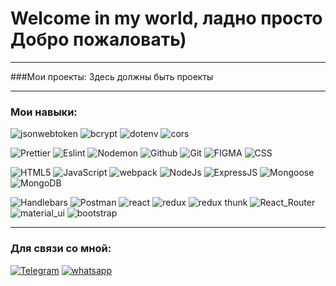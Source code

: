 # Welcome in my world, ладно просто Добро пожаловать)

___
###Мои проекты:
 Здесь должны быть проекты
___

### Мои навыки:
![jsonwebtoken](https://img.shields.io/badge/-jsonwebtoken-red?style=for-the-badge)
![bcrypt](https://img.shields.io/badge/bcrypt-✔-green?style=for-the-badge&logo)
![dotenv](https://img.shields.io/badge/-dotenv-red?style=for-the-badge)
![cors](https://img.shields.io/badge/-cors-pink?style=for-the-badge)

![Prettier](https://img.shields.io/badge/-Prettier-grey?style=for-the-badge&logo=Prettier&logoColor=orange)
![Eslint](https://img.shields.io/badge/Eslint-111111?style=for-the-badge&logo=ESLint)
![Nodemon](https://img.shields.io/badge/-Nodemon-black?style=for-the-badge&logo=nodemon&logoColor=43853d)
![Github](https://img.shields.io/badge/Github-111111?style=for-the-badge&logo=GitHub)
![Git](https://img.shields.io/badge/GIT-111111?style=for-the-badge&logo=git)
![FIGMA](https://img.shields.io/badge/figma-111111?style=for-the-badge&logo=figma)
![CSS](https://img.shields.io/badge/css3-111111?style=for-the-badge&logo=css3)

![HTML5](https://img.shields.io/badge/html5-111111?style=for-the-badge&logo=html5)
![JavaScript](https://img.shields.io/badge/JavaScript-111111?style=for-the-badge&logo=JavaScript)
![webpack](https://img.shields.io/badge/webpack-111111?style=for-the-badge&logo=Webpack)
![NodeJs](https://img.shields.io/badge/-Nodejs-43853d?style=for-the-badge&logo=Node.js&logoColor=white)
![ExpressJS](https://img.shields.io/badge/ExpressJS-111111?style=for-the-badge&logo=Express)
![Mongoose](https://img.shields.io/badge/Mongoose-111111?style=for-the-badge&logo=MongoDB)
![MongoDB](https://img.shields.io/badge/-mongo_DB-white?style=for-the-badge&logo=mongoDB&logoColor=43853d)

![Handlebars](https://img.shields.io/badge/Handlebars-111111?style=for-the-badge&logo=Handlebars.js)
![Postman](https://img.shields.io/badge/Postman-111111?style=for-the-badge&logo=Postman)
![react](https://img.shields.io/badge/-React-45b8d8?style=for-the-badge&logo=react&logoColor=white)
![redux](https://img.shields.io/badge/redux-111111?style=for-the-badge&logo=Redux)
![redux thunk](https://img.shields.io/badge/-Redux_Thunk-430098?style=for-the-badge&logo=Redux&logoColor=white)
![React_Router](https://img.shields.io/badge/React_Router-111111?style=for-the-badge&logo=ReactRouter)
![material_ui](https://img.shields.io/badge/material_ui-111111?style=for-the-badge&logo=Material-UI)
![bootstrap](https://img.shields.io/badge/bootstrap-111111?style=for-the-badge&logo=Bootstrap)

---
### Для связи со мной:
[![Telegram](https://img.shields.io/badge/Telegram-111111?style=for-the-badge&logo=telegram)](https://t.me/bimurzaew)
[![whatsapp](https://img.shields.io/badge/whatsapp-111111?style=for-the-badge&logo=whatsapp)]((https://wa.me/79298913686))
